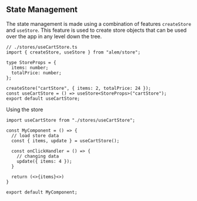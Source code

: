 ## State Management

The state management is made using a combination of features `createStore` and `useStore`. This feature is used to create store objects that can be used over the app in any level down the tree.

```tsx
// ./stores/useCartStore.ts
import { createStore, useStore } from "alem/store";

type StoreProps = {
  items: number;
  totalPrice: number;
};

createStore("cartStore", { items: 2, totalPrice: 24 });
const useCartStore = () => useStore<StoreProps>("cartStore");
export default useCartStore;
```

Using the store

```tsx
import useCartStore from "./stores/useCartStore";

const MyComponent = () => {
  // load store data
  const { items, update } = useCartStore();

  const onClickHandler = () => {
    // changing data
    update({ items: 4 });
  }

  return (<>{items}<>)
}

export default MyComponent;
```
